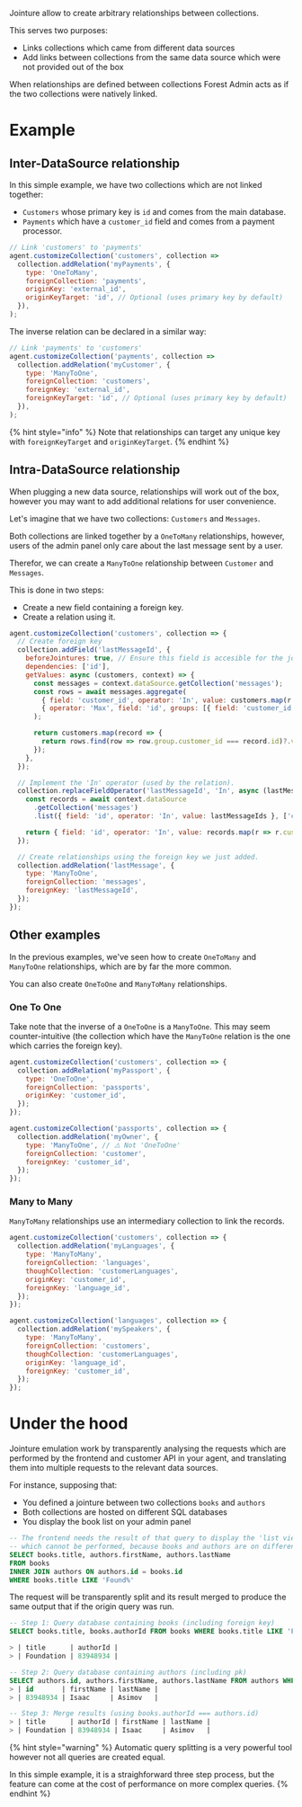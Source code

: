 Jointure allow to create arbitrary relationships between collections.

This serves two purposes:

- Links collections which came from different data sources
- Add links between collections from the same data source which were not provided out of the box

When relationships are defined between collections Forest Admin acts as if the two collections were natively linked.

# Example

## Inter-DataSource relationship

In this simple example, we have two collections which are not linked together:

- `Customers` whose primary key is `id` and comes from the main database.
- `Payments` which have a `customer_id` field and comes from a payment processor.

```javascript
// Link 'customers' to 'payments'
agent.customizeCollection('customers', collection =>
  collection.addRelation('myPayments', {
    type: 'OneToMany',
    foreignCollection: 'payments',
    originKey: 'external_id',
    originKeyTarget: 'id', // Optional (uses primary key by default)
  }),
);
```

The inverse relation can be declared in a similar way:

```javascript
// Link 'payments' to 'customers'
agent.customizeCollection('payments', collection =>
  collection.addRelation('myCustomer', {
    type: 'ManyToOne',
    foreignCollection: 'customers',
    foreignKey: 'external_id',
    foreignKeyTarget: 'id', // Optional (uses primary key by default)
  }),
);
```

{% hint style="info" %}
Note that relationships can target any unique key with `foreignKeyTarget` and `originKeyTarget`.
{% endhint %}

## Intra-DataSource relationship

When plugging a new data source, relationships will work out of the box, however you may want to add additional relations for user convenience.

Let's imagine that we have two collections: `Customers` and `Messages`.

Both collections are linked together by a `OneToMany` relationships, however, users of the admin panel only care about the last message sent by a user.

Therefor, we can create a `ManyToOne` relationship between `Customer` and `Messages`.

This is done in two steps:

- Create a new field containing a foreign key.
- Create a relation using it.

```javascript
agent.customizeCollection('customers', collection => {
  // Create foreign key
  collection.addField('lastMessageId', {
    beforeJointures: true, // Ensure this field is accesible for the jointure
    dependencies: ['id'],
    getValues: async (customers, context) => {
      const messages = context.dataSource.getCollection('messages');
      const rows = await messages.aggregate(
        { field: 'customer_id', operator: 'In', value: customers.map(r => r.id) },
        { operator: 'Max', field: 'id', groups: [{ field: 'customer_id' }] },
      );

      return customers.map(record => {
        return rows.find(row => row.group.customer_id === record.id)?.value ?? null;
      });
    },
  });

  // Implement the 'In' operator (used by the relation).
  collection.replaceFieldOperator('lastMessageId', 'In', async (lastMessageIds, context) => {
    const records = await context.dataSource
      .getCollection('messages')
      .list({ field: 'id', operator: 'In', value: lastMessageIds }, ['customer_id']);

    return { field: 'id', operator: 'In', value: records.map(r => r.customer_id) };
  });

  // Create relationships using the foreign key we just added.
  collection.addRelation('lastMessage', {
    type: 'ManyToOne',
    foreignCollection: 'messages',
    foreignKey: 'lastMessageId',
  });
});
```

## Other examples

In the previous examples, we've seen how to create `OneToMany` and `ManyToOne` relationships, which are by far the more common.

You can also create `OneToOne` and `ManyToMany` relationships.

### One To One

Take note that the inverse of a `OneToOne` is a `ManyToOne`. This may seem counter-intuitive (the collection which have the `ManyToOne` relation is the one which carries the foreign key).

```javascript
agent.customizeCollection('customers', collection => {
  collection.addRelation('myPassport', {
    type: 'OneToOne',
    foreignCollection: 'passports',
    originKey: 'customer_id',
  });
});

agent.customizeCollection('passports', collection => {
  collection.addRelation('myOwner', {
    type: 'ManyToOne', // ⚠️ Not 'OneToOne'
    foreignCollection: 'customer',
    foreignKey: 'customer_id',
  });
});
```

### Many to Many

`ManyToMany` relationships use an intermediary collection to link the records.

```javascript
agent.customizeCollection('customers', collection => {
  collection.addRelation('myLanguages', {
    type: 'ManyToMany',
    foreignCollection: 'languages',
    thoughCollection: 'customerLanguages',
    originKey: 'customer_id',
    foreignKey: 'language_id',
  });
});

agent.customizeCollection('languages', collection => {
  collection.addRelation('mySpeakers', {
    type: 'ManyToMany',
    foreignCollection: 'customers',
    thoughCollection: 'customerLanguages',
    originKey: 'language_id',
    foreignKey: 'customer_id',
  });
});
```

# Under the hood

Jointure emulation work by transparently analysing the requests which are performed by the frontend and customer API in your agent, and translating them into multiple requests to the relevant data sources.

For instance, supposing that:

- You defined a jointure between two collections `books` and `authors`
- Both collections are hosted on different SQL databases
- You display the book list on your admin panel

```sql
-- The frontend needs the result of that query to display the 'list view'
-- which cannot be performed, because books and authors are on different databases
SELECT books.title, authors.firstName, authors.lastName
FROM books
INNER JOIN authors ON authors.id = books.id
WHERE books.title LIKE 'Found%'
```

The request will be transparently split and its result merged to produce the same output that if the origin query was run.

```sql
-- Step 1: Query database containing books (including foreign key)
SELECT books.title, books.authorId FROM books WHERE books.title LIKE 'Found%';

> | title      | authorId |
> | Foundation | 83948934 |

-- Step 2: Query database containing authors (including pk)
SELECT authors.id, authors.firstName, authors.lastName FROM authors WHERE id IN (83948934);
> | id       | firstName | lastName |
> | 83948934 | Isaac     | Asimov   |

-- Step 3: Merge results (using books.authorId === authors.id)
> | title      | authorId | firstName | lastName |
> | Foundation | 83948934 | Isaac     | Asimov   |
```

{% hint style="warning" %}
Automatic query splitting is a very powerful tool however not all queries are created equal.

In this simple example, it is a straighforward three step process, but the feature can come at the cost of performance on more complex queries.
{% endhint %}
